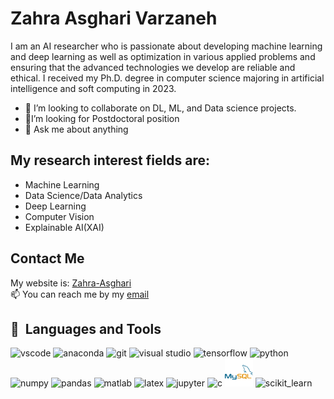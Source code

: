 # Zahra Asghari Varzaneh

I am an AI researcher who is passionate about developing machine learning and deep learning as well as optimization in various applied problems and ensuring that the advanced technologies we develop are reliable and ethical. I received my Ph.D. degree in computer science majoring in artificial intelligence and soft computing in 2023.
- 🌱 I’m looking to collaborate on DL, ML, and Data science projects.
- 🌱I’m looking for Postdoctoral position
- 💬 Ask me about anything
  
## My research interest fields are:
   -  Machine Learning
   -  Data Science/Data Analytics
   -  Deep Learning
   -  Computer Vision
   -  Explainable AI(XAI)
## Contact Me
 My website is: [Zahra-Asghari](https://zahra-asghari.github.io/)<br>
 📫 You can reach me by my [email](mailto:zasghari.606@gmail.com)
  
<h2> 🔧 &nbsp;Languages and Tools</h2>
<p align="left">
<img src="https://cdn.jsdelivr.net/gh/devicons/devicon/icons/vscode/vscode-original.svg" alt="vscode" width="45" height="45"/>
<img src="https://cdn.jsdelivr.net/gh/devicons/devicon/icons/anaconda/anaconda-original.svg" alt="anaconda" width="45" height="45"/>
<img src="https://cdn.jsdelivr.net/gh/devicons/devicon/icons/git/git-original.svg" alt="git" width="45" height="45"/>   
<img src="https://cdn.jsdelivr.net/gh/devicons/devicon/icons/visualstudio/visualstudio-plain.svg" alt="visual studio" width="45" height="45"/>
<img src="https://cdn.jsdelivr.net/gh/devicons/devicon/icons/tensorflow/tensorflow-original.svg" alt="tensorflow" width="45" height="45"/>
<img src="https://cdn.jsdelivr.net/gh/devicons/devicon/icons/python/python-original.svg" alt="python" width="45" height="45"/>
<img src="https://cdn.jsdelivr.net/gh/devicons/devicon/icons/numpy/numpy-original.svg" alt="numpy" width="45" height="45"/>
<img src="https://cdn.jsdelivr.net/gh/devicons/devicon/icons/pandas/pandas-original.svg" alt="pandas" width="45" height="45"/>
<img src="https://cdn.jsdelivr.net/gh/devicons/devicon/icons/matlab/matlab-original.svg" alt="matlab" width="45" height="45"/>
<img src="https://cdn.jsdelivr.net/gh/devicons/devicon/icons/latex/latex-original.svg" alt="latex" width="45" height="45"/>
<img src="https://cdn.jsdelivr.net/gh/devicons/devicon/icons/jupyter/jupyter-original-wordmark.svg" alt="jupyter" width="45" height="45"/>
<img src="https://cdn.jsdelivr.net/gh/devicons/devicon/icons/c/c-original.svg" alt="c" width="45" height="45"/>
<img src="https://raw.githubusercontent.com/devicons/devicon/master/icons/mysql/mysql-original-wordmark.svg" alt="mysql" width="45" height="45"/>
 <img src="https://upload.wikimedia.org/wikipedia/commons/0/05/Scikit_learn_logo_small.svg" alt="scikit_learn" width="48" height="48"/>
   

